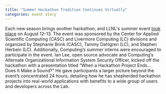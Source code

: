 ```yaml
---
title: "Summer Hackathon Tradition Continues Virtually"
categories: event story
---
```


Each new season brings another hackathon, and LLNL's summer event [took place](https://computing.llnl.gov/about/newsroom/summer-hackathon-tradition-continues-virtually) on August 12–13. The event was sponsored by the Center for Applied Scientific Computing (CASC) and Livermore Computing (LC) divisions and organized by Stephanie Brink (CASC), Tammy Dahlgren (LC), and Stephen Herbein (LC). Additionally, Computing’s summer interns were encouraged to participate in the event. Ian Lee, open source advocate and Computing’s Alternate Organizational Information System Security Officer, kicked off the hackathon with a presentation titled “When a Hackathon Project Ends…Does It Make a Sound?” He gave participants a larger picture beyond the event’s concentrated 24 hours, detailing how he has shepherded hackathon projects into real-world applications with benefits to a wide group of users and developers across the Lab.
